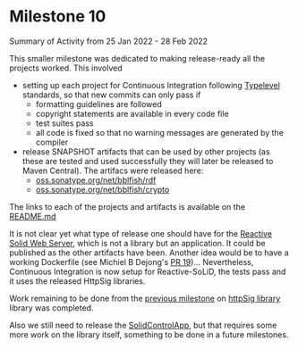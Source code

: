 # Milestone 10

Summary of Activity from 25 Jan 2022 - 28 Feb 2022

This smaller milestone was dedicated to making release-ready all the projects worked. This involved
  * setting up each project for Continuous Integration following [Typelevel](https://typelevel.org/about.html) standards, so that new commits can only pass if
    * formatting guidelines are followed
	 * copyright statements are available in every code file
	 * test suites pass
	 * all code is fixed so that no warning messages are generated by the compiler
  * release SNAPSHOT artifacts that can be used by other projects (as these are tested and used successfully they will later be released to Maven Central). The artifacs were released here:
    * [oss.sonatype.org/net/bblfish/rdf](https://oss.sonatype.org/content/repositories/snapshots/net/bblfish/rdf/)
	 * [oss.sonatype.org/net/bblfish/crypto](https://oss.sonatype.org/content/repositories/snapshots/net/bblfish/crypto/)

The links to each of the projects and artifacts is available on the [README.md](https://github.com/co-operating-systems/solid-control)	 

It is not clear yet what type of release one should have for the [Reactive Solid Web Server](https://github.com/co-operating-systems/Reactive-SoLiD), which is not a library but an application. It could be published as the other artifacts have been. Another idea would be to have a working Dockerfile (see Michiel B Dejong's [PR 19](https://github.com/co-operating-systems/Reactive-SoLiD/pull/19))... 
Nevertheless, Continuous Integration is now setup for Reactive-SoLiD, the tests pass and it uses the released HttpSig libraries.

Work remaining to be done from the [previous milestone](../M9/M9.md) on [httpSig library](https://github.com/bblfish/httpSig/) library was completed. 

Also we still need to release the [SolidControlApp](https://github.com/bblfish/solidCtrlApp), but that requires some more work on the library itself, something to be done in a future milestones.
